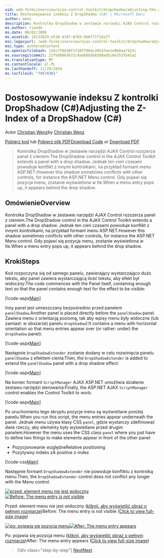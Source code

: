 ```yaml
---
uid: web-forms/overview/ajax-control-toolkit/dropshadow/adjusting-the-z-index-of-a-dropshadow-cs
title: Dostosowywanie indeksu Z DropShadow (C#) | Microsoft Docs
author: wenz
description: Kontrolka DropShadow w zestawie narzędzi AJAX Control rozszerza panel z cieniem. Jednak ten cień czasami powoduje konflikt z innymi kontrolkami, dla insta...
ms.author: riande
ms.date: 06/02/2008
ms.assetid: 14133833-e518-4347-87b9-6b6f71f14a77
msc.legacyurl: /web-forms/overview/ajax-control-toolkit/dropshadow/adjusting-the-z-index-of-a-dropshadow-cs
msc.type: authoredcontent
ms.openlocfilehash: 12bc7f0430f1f30ff964cd9547ee1e9b0aa7423c
ms.sourcegitcommit: 22fbd8863672c4ad6693b8388ad5c8e753fb41a2
ms.translationtype: MT
ms.contentlocale: pl-PL
ms.lasthandoff: 11/28/2019
ms.locfileid: "74574301"
---
```

# <a name="adjusting-the-z-index-of-a-dropshadow-c"></a><span data-ttu-id="bdf92-104">Dostosowywanie indeksu Z kontrolki DropShadow (C#)</span><span class="sxs-lookup"><span data-stu-id="bdf92-104">Adjusting the Z-Index of a DropShadow (C#)</span></span>

<span data-ttu-id="bdf92-105">Autor [Christian Wenz](https://github.com/wenz)</span><span class="sxs-lookup"><span data-stu-id="bdf92-105">by [Christian Wenz](https://github.com/wenz)</span></span>

<span data-ttu-id="bdf92-106">[Pobierz kod](https://download.microsoft.com/download/5/1/6/51652a81-500b-4f6b-88d3-617103e7941e/DropShadow1.cs.zip) lub [Pobierz plik PDF](https://download.microsoft.com/download/b/6/a/b6ae89ee-df69-4c87-9bfb-ad1eb2b23373/dropshadow1CS.pdf)</span><span class="sxs-lookup"><span data-stu-id="bdf92-106">[Download Code](https://download.microsoft.com/download/5/1/6/51652a81-500b-4f6b-88d3-617103e7941e/DropShadow1.cs.zip) or [Download PDF](https://download.microsoft.com/download/b/6/a/b6ae89ee-df69-4c87-9bfb-ad1eb2b23373/dropshadow1CS.pdf)</span></span>

> <span data-ttu-id="bdf92-107">Kontrolka DropShadow w zestawie narzędzi AJAX Control rozszerza panel z cieniem.</span><span class="sxs-lookup"><span data-stu-id="bdf92-107">The DropShadow control in the AJAX Control Toolkit extends a panel with a drop shadow.</span></span> <span data-ttu-id="bdf92-108">Jednak ten cień czasami powoduje konflikt z innymi kontrolkami, na przykład formant menu ASP.NET.</span><span class="sxs-lookup"><span data-stu-id="bdf92-108">However this shadow sometimes conflicts with other controls, for instance the ASP.NET Menu control.</span></span> <span data-ttu-id="bdf92-109">Gdy pojawi się pozycja menu, zostanie wyświetlona w tle.</span><span class="sxs-lookup"><span data-stu-id="bdf92-109">When a menu entry pops up, it appears behind the drop shadow.</span></span>

## <a name="overview"></a><span data-ttu-id="bdf92-110">Omówienie</span><span class="sxs-lookup"><span data-stu-id="bdf92-110">Overview</span></span>

<span data-ttu-id="bdf92-111">Kontrolka DropShadow w zestawie narzędzi AJAX Control rozszerza panel z cieniem.</span><span class="sxs-lookup"><span data-stu-id="bdf92-111">The DropShadow control in the AJAX Control Toolkit extends a panel with a drop shadow.</span></span> <span data-ttu-id="bdf92-112">Jednak ten cień czasami powoduje konflikt z innymi kontrolkami, na przykład formant menu ASP.NET.</span><span class="sxs-lookup"><span data-stu-id="bdf92-112">However this shadow sometimes conflicts with other controls, for instance the ASP.NET Menu control.</span></span> <span data-ttu-id="bdf92-113">Gdy pojawi się pozycja menu, zostanie wyświetlona w tle.</span><span class="sxs-lookup"><span data-stu-id="bdf92-113">When a menu entry pops up, it appears behind the drop shadow.</span></span>

## <a name="steps"></a><span data-ttu-id="bdf92-114">Kroki</span><span class="sxs-lookup"><span data-stu-id="bdf92-114">Steps</span></span>

<span data-ttu-id="bdf92-115">Kod rozpoczyna się od samego panelu, zawierający wystarczająco dużo tekstu, aby panel zawiera wystarczającą ilość tekstu, aby efekt był widoczny:</span><span class="sxs-lookup"><span data-stu-id="bdf92-115">The code commences with the Panel itself, containing enough text so that the panel contains enough text for the effect to be visible:</span></span>

[!code-aspx[Main](adjusting-the-z-index-of-a-dropshadow-cs/samples/sample1.aspx)]

<span data-ttu-id="bdf92-116">Inny panel jest umieszczany bezpośrednio przed panelem `panelShadow`.</span><span class="sxs-lookup"><span data-stu-id="bdf92-116">Another panel is placed directly before the `panelShadow` panel.</span></span> <span data-ttu-id="bdf92-117">Zawiera menu z orientacją poziomą, tak aby wpisy menu były widoczne (lub zamiast: w obszarze) panelu `dropShadow`):</span><span class="sxs-lookup"><span data-stu-id="bdf92-117">It contains a menu with horizontal orientation so that menu entries appear over (or rather: under) the `dropShadow` panel):</span></span>

[!code-aspx[Main](adjusting-the-z-index-of-a-dropshadow-cs/samples/sample2.aspx)]

<span data-ttu-id="bdf92-118">Następnie `DropShadowExtender` zostanie dodany w celu rozwinięcia panelu `panelShadow` z efektem cienia:</span><span class="sxs-lookup"><span data-stu-id="bdf92-118">Then, the `DropShadowExtender` is added to extend the `panelShadow` panel with a drop shadow effect:</span></span>

[!code-aspx[Main](adjusting-the-z-index-of-a-dropshadow-cs/samples/sample3.aspx)]

<span data-ttu-id="bdf92-119">Na koniec formant `ScriptManager` AJAX ASP.NET umożliwia działanie zestawu narzędzi sterowania:</span><span class="sxs-lookup"><span data-stu-id="bdf92-119">Finally, the ASP.NET AJAX `ScriptManager` control enables the Control Toolkit to work:</span></span>

[!code-aspx[Main](adjusting-the-z-index-of-a-dropshadow-cs/samples/sample4.aspx)]

<span data-ttu-id="bdf92-120">Po uruchomieniu tego skryptu pozycje menu są wyświetlane poniżej panelu.</span><span class="sxs-lookup"><span data-stu-id="bdf92-120">When you run this script, the menu entries appear underneath the panel.</span></span> <span data-ttu-id="bdf92-121">Jednak menu używa klasy CSS `panel`, gdzie wystarczy zdefiniować dwie rzeczy, aby elementy były wyświetlane przed drugim panelem:</span><span class="sxs-lookup"><span data-stu-id="bdf92-121">However the menu uses the CSS class `panel` where you just have to define two things to make elements appear in front of the other panel:</span></span>

- <span data-ttu-id="bdf92-122">Pozycjonowanie względne</span><span class="sxs-lookup"><span data-stu-id="bdf92-122">Relative positioning</span></span>
- <span data-ttu-id="bdf92-123">Pozytywny indeks z</span><span class="sxs-lookup"><span data-stu-id="bdf92-123">A positive z-index</span></span>

[!code-css[Main](adjusting-the-z-index-of-a-dropshadow-cs/samples/sample5.css)]

<span data-ttu-id="bdf92-124">Następnie formant `DropShadowExtender` nie powoduje konfliktu z kontrolką menu.</span><span class="sxs-lookup"><span data-stu-id="bdf92-124">Then, the `DropShadowExtender` control does not conflict any longer with the Menu control.</span></span>

<span data-ttu-id="bdf92-125">[![przed: element menu nie jest widoczny](adjusting-the-z-index-of-a-dropshadow-cs/_static/image2.png)](adjusting-the-z-index-of-a-dropshadow-cs/_static/image1.png)</span><span class="sxs-lookup"><span data-stu-id="bdf92-125">[![Before: The menu entry is not visible](adjusting-the-z-index-of-a-dropshadow-cs/_static/image2.png)](adjusting-the-z-index-of-a-dropshadow-cs/_static/image1.png)</span></span>

<span data-ttu-id="bdf92-126">Przed: element menu nie jest widoczny ([kliknij, aby wyświetlić obraz o pełnym rozmiarze](adjusting-the-z-index-of-a-dropshadow-cs/_static/image3.png))</span><span class="sxs-lookup"><span data-stu-id="bdf92-126">Before: The menu entry is not visible ([Click to view full-size image](adjusting-the-z-index-of-a-dropshadow-cs/_static/image3.png))</span></span>

<span data-ttu-id="bdf92-127">[![po: pojawia się pozycja menu](adjusting-the-z-index-of-a-dropshadow-cs/_static/image5.png)](adjusting-the-z-index-of-a-dropshadow-cs/_static/image4.png)</span><span class="sxs-lookup"><span data-stu-id="bdf92-127">[![After: The menu entry appears](adjusting-the-z-index-of-a-dropshadow-cs/_static/image5.png)](adjusting-the-z-index-of-a-dropshadow-cs/_static/image4.png)</span></span>

<span data-ttu-id="bdf92-128">Po: pojawia się pozycja menu ([kliknij, aby wyświetlić obraz o pełnym rozmiarze](adjusting-the-z-index-of-a-dropshadow-cs/_static/image6.png))</span><span class="sxs-lookup"><span data-stu-id="bdf92-128">After: The menu entry appears ([Click to view full-size image](adjusting-the-z-index-of-a-dropshadow-cs/_static/image6.png))</span></span>

> [!div class="step-by-step"]
> [<span data-ttu-id="bdf92-129">Next</span><span class="sxs-lookup"><span data-stu-id="bdf92-129">Next</span></span>](manipulating-dropshadow-properties-from-client-code-cs.md)
